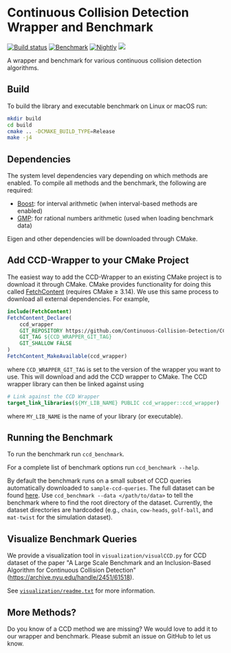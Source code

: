 # Continuous Collision Detection Wrapper and Benchmark

[![Build status](https://github.com/Continuous-Collision-Detection/CCD-Wrapper/workflows/Build/badge.svg)](https://github.com/Continuous-Collision-Detection/CCD-Wrapper/actions?query=workflow%3ABuild+branch%3Amaster+event%3Apush)
[![Benchmark](https://github.com/Continuous-Collision-Detection/CCD-Wrapper/workflows/Benchmark/badge.svg)](https://github.com/Continuous-Collision-Detection/CCD-Wrapper/actions?query=workflow%3ABenchmark+branch%3Amaster+event%3Apush)
[![Nightly](https://github.com/Continuous-Collision-Detection/CCD-Wrapper/workflows/Nightly/badge.svg)](https://github.com/Continuous-Collision-Detection/CCD-Wrapper/actions?query=workflow%3ANightly+branch%3Amaster)
<a href="https://opensource.org/licenses/MIT"><img src="https://img.shields.io/github/license/Continuous-Collision-Detection/CCD-Wrapper.svg?color=blue"></img></a>

A wrapper and benchmark for various continuous collision detection algorithms.

## Build

To build the library and executable benchmark on Linux or macOS run:
```sh
mkdir build
cd build
cmake .. -DCMAKE_BUILD_TYPE=Release
make -j4
```

## Dependencies

The system level dependencies vary depending on which methods are enabled. To compile all methods and the benchmark, the following are required:

* [Boost](https://www.boost.org/): for interval arithmetic (when interval-based methods are enabled)
* [GMP](https://gmplib.org/): for rational numbers arithmetic (used when loading benchmark data)

Eigen and other dependencies will be downloaded through CMake.

## Add CCD-Wrapper to your CMake Project

The easiest way to add the CCD-Wrapper to an existing CMake project is to download it through CMake.
CMake provides functionality for doing this called [FetchContent](https://cmake.org/cmake/help/latest/module/FetchContent.html) (requires CMake ≥ 3.14).
We use this same process to download all external dependencies.
For example,

```CMake
include(FetchContent)
FetchContent_Declare(
    ccd_wrapper
    GIT_REPOSITORY https://github.com/Continuous-Collision-Detection/CCD-Wrapper
    GIT_TAG ${CCD_WRAPPER_GIT_TAG}
    GIT_SHALLOW FALSE
)
FetchContent_MakeAvailable(ccd_wrapper)
```

where `CCD_WRAPPER_GIT_TAG` is set to the version of the wrapper you want to use. This will download and add the CCD wrapper to CMake. The CCD wrapper library can then be linked against using

```CMake
# Link against the CCD Wrapper
target_link_libraries(${MY_LIB_NAME} PUBLIC ccd_wrapper::ccd_wrapper)
```

where `MY_LIB_NAME` is the name of your library (or executable).

## Running the Benchmark

To run the benchmark run `ccd_benchmark`.

For a complete list of benchmark options run `ccd_benchmark --help`.

By default the benchmark runs on a small subset of CCD queries automatically downloaded to `sample-ccd-queries`.
The full dataset can be found [here](https://archive.nyu.edu/handle/2451/61518). Use `ccd_benchmark --data </path/to/data>` to tell the benchmark where to find the root directory of the dataset. Currently, the dataset directories are hardcoded (e.g., `chain`, `cow-heads`, `golf-ball`, and `mat-twist` for the simulation dataset).

## Visualize Benchmark Queries

We provide a visualization tool in `visualization/visualCCD.py` for CCD dataset of the paper "A Large Scale Benchmark and an Inclusion-Based Algorithm for Continuous Collision Detection" (https://archive.nyu.edu/handle/2451/61518).

See [`visualization/readme.txt`](./visualization/readme.txt) for more information.

## More Methods?

Do you know of a CCD method we are missing? We would love to add it to our wrapper and benchmark. Please submit an issue on GitHub to let us know.
